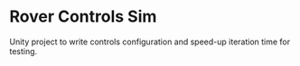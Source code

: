 # Rover Controls Sim
Unity project to write controls configuration and speed-up iteration time for testing.
